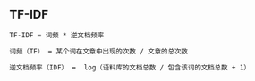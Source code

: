 ## TF-IDF

```markdown
TF-IDF = 词频 * 逆文档频率

词频（TF） = 某个词在文章中出现的次数 / 文章的总次数

逆文档频率（IDF） =  log（语料库的文档总数 / 包含该词的文档总数 + 1）
```


